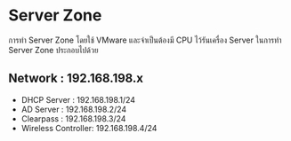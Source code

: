 # Server Zone
การทำ Server Zone โดยใช้ VMware และจำเป็นต้องมี CPU ไว้รันเครื่อง Server ในการทำ Server Zone ประกอบไปด้วย
## Network : 192.168.198.x
- DHCP Server : 192.168.198.1/24
- AD Server : 192.168.198.2/24
- Clearpass : 192.168.198.3/24
- Wireless Controller: 192.168.198.4/24
